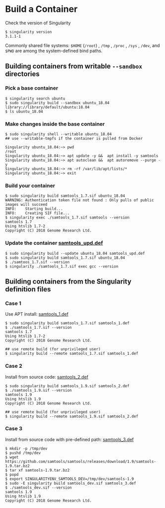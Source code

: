# Build a Container

Check the version of Singularity
```shell
$ singularity version
3.1.1-1
```

Commonly shared file systems:
`$HOME` (`/root`) , `/tmp` , `/proc` , `/sys` , `/dev`, and `$PWD` are among the system-defined bind paths.

## Building containers from writable `--sandbox` directories
### Pick a base container
```shell
$ singularity search ubuntu
$ sudo singularity build --sandbox ubuntu_18.04 library://library/default/ubuntu:18.04
$ ls ubuntu_18.04
```
### Make changes inside the base container
```shell
$ sudo singularity shell --writable ubuntu_18.04
## use --writable-tmpfs if the container is pulled from Docker

Singularity ubuntu_18.04:~> pwd
/root
Singularity ubuntu_18.04:~> apt update -y &&  apt install -y samtools
Singularity ubuntu_18.04:~> apt autoclean &&  apt autoremove --purge -y
Singularity ubuntu_18.04:~> rm -rf /var/lib/apt/lists/*
Singularity ubuntu_18.04:~> exit
```
### Build your container 
```shell
$ sudo singularity build samtools_1.7.sif ubuntu_18.04
WARNING: Authentication token file not found : Only pulls of public images will succeed
INFO:    Starting build...
INFO:    Creating SIF file...
$ singularity exec ./samtools_1.7.sif samtools --version
samtools 1.7
Using htslib 1.7-2
Copyright (C) 2018 Genome Research Ltd.
```
### Update the container [samtools\_upd.def](./samtools_upd.def)
```shell
$ sudo singularity build --update ubuntu_18.04 samtools_upd.def
$ sudo singularity build samtools_1.7.sif ubuntu_18.04
$ ./samtoos_1.7.sif --version
$ singularity ./samtools_1.7.sif exec gcc --version
```

## Building containers from the  Singularity definition files

### Case 1
Use APT install: [samtools\_1.def](./samtools_1.def)
```shell
$ sudo singularity build samtools_1.7.sif samtools_1.def
$ ./samtools_1.7.sif --version
samtools 1.7
Using htslib 1.7-2
Copyright (C) 2018 Genome Research Ltd.

## use remote build (for unprivileged user)
$ singularity build --remote samtools_1.7.sif samtools_1.def
```
### Case 2
Install from source code: [samtools\_2.def](./samtools_2.def)
```shell
$ sudo singularity build samtools_1.9.sif samtools_2.def
$ ./samtools_1.9.sif --version
samtools 1.9
Using htslib 1.9
Copyright (C) 2018 Genome Research Ltd.

## use remote build (for unprivileged user)
$ singularity build --remote samtools_1.9.sif samtools_2.def
```

### Case 3
Install from source code with pre-defined path: [samtools\_3.def](./samtools_3.def)
```shell
$ mkdir -p /tmp/dev
$ pushd /tmp/dev
$ wget https://github.com/samtools/samtools/releases/download/1.9/samtools-1.9.tar.bz2
$ tar xf samtools-1.9.tar.bz2
$ popd
$ export SINGULARITYENV_SAMTOOLS_DEV=/tmp/dev/samtools-1.9
$ sudo -E singularity build samtools_dev.sif samtools_3.def
$ ./samtools_dev.sif --version
samtools 1.9
Using htslib 1.9
Copyright (C) 2018 Genome Research Ltd.
```
